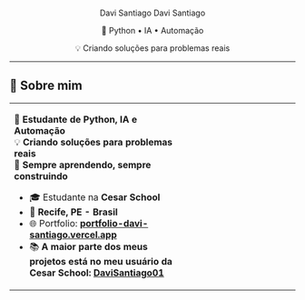 <div align="center">

<!-- Header 3D com glassmorphism -->
<svg width="800" height="200" viewBox="0 0 800 200" xmlns="http://www.w3.org/2000/svg">
  <defs>
    <linearGradient id="glass" x1="0%" y1="0%" x2="100%" y2="100%">
      <stop offset="0%" style="stop-color:#2563EB;stop-opacity:0.1"/>
      <stop offset="50%" style="stop-color:#1E40AF;stop-opacity:0.05"/>
      <stop offset="100%" style="stop-color:#1D4ED8;stop-opacity:0.1"/>
    </linearGradient>
    <filter id="blur" x="-50%" y="-50%" width="200%" height="200%">
      <feGaussianBlur in="SourceGraphic" stdDeviation="3"/>
    </filter>
    <filter id="glow">
      <feGaussianBlur stdDeviation="4" result="coloredBlur"/>
      <feMerge>
        <feMergeNode in="coloredBlur"/>
        <feMergeNode in="SourceGraphic"/>
      </feMerge>
    </filter>
  </defs>
  
  <!-- Glass background with 3D effect -->
  <rect width="760" height="160" x="20" y="20" rx="20" fill="url(#glass)" 
        stroke="rgba(37, 99, 235, 0.2)" stroke-width="1" filter="url(#blur)"/>
  <rect width="760" height="160" x="20" y="20" rx="20" fill="none" 
        stroke="rgba(37, 99, 235, 0.3)" stroke-width="2"/>
  
  <!-- 3D Floating particles -->
  <circle r="4" fill="#2563EB" opacity="0.6" filter="url(#glow)">
    <animateMotion dur="15s" repeatCount="indefinite">
      <path d="M50,50 C200,30 300,150 450,100 C600,50 700,120 750,80 C700,40 500,160 300,120 C100,80 50,50 50,50"/>
    </animateMotion>
    <animate attributeName="r" values="4;8;4" dur="3s" repeatCount="indefinite"/>
  </circle>
  
  <circle r="3" fill="#1E40AF" opacity="0.8" filter="url(#glow)">
    <animateMotion dur="12s" repeatCount="indefinite">
      <path d="M100,120 C250,140 400,60 550,110 C700,160 650,90 480,70 C300,50 150,90 100,120"/>
    </animateMotion>
    <animate attributeName="opacity" values="0.8;0.3;0.8" dur="4s" repeatCount="indefinite"/>
  </circle>
  
  <circle r="2" fill="#3B82F6" opacity="0.4" filter="url(#glow)">
    <animateMotion dur="18s" repeatCount="indefinite">
      <path d="M750,140 C600,120 400,80 250,130 C100,180 150,100 350,90 C550,80 700,110 750,140"/>
    </animateMotion>
  </circle>
  
  <!-- Main text with 3D shadow effect -->
  <text x="400" y="90" text-anchor="middle" 
        font-family="Inter, -apple-system, BlinkMacSystemFont, sans-serif" 
        font-size="32" font-weight="700" fill="#1F2937" opacity="0.1"
        transform="translate(2,2)">Davi Santiago</text>
  <text x="400" y="90" text-anchor="middle" 
        font-family="Inter, -apple-system, BlinkMacSystemFont, sans-serif" 
        font-size="32" font-weight="700" fill="#FFFFFF" filter="url(#glow)">
    Davi Santiago
    <animate attributeName="fill" values="#FFFFFF;#E5E7EB;#FFFFFF" dur="3s" repeatCount="indefinite"/>
  </text>
  
  <!-- Subtitle with typing effect simulation -->
  <text x="400" y="125" text-anchor="middle" 
        font-family="JetBrains Mono, monospace" 
        font-size="16" font-weight="500" fill="#2563EB" opacity="0.9">
    🔬 Python • IA • Automação
    <animate attributeName="opacity" values="0.9;0.4;0.9" dur="2s" repeatCount="indefinite"/>
  </text>
  
  <text x="400" y="150" text-anchor="middle" 
        font-family="JetBrains Mono, monospace" 
        font-size="14" font-weight="400" fill="#6B7280">
    💡 Criando soluções para problemas reais
  </text>
</svg>

</div>

---

## **🚀 Sobre mim**

<table width="100%">
<tr>
<td width="60%">

🔬 **Estudante de Python, IA e Automação**  
💡 **Criando soluções para problemas reais**  
📌 **Sempre aprendendo, sempre construindo**

- 🎓 Estudante na **Cesar School**
- 📍 **Recife, PE - Brasil**
- 🌐 Portfolio: **[portfolio-davi-santiago.vercel.app](https://portfolio-davi-santiago.vercel.app)**
- 📚 **A maior parte dos meus projetos está no meu usuário da Cesar School:** **[DaviSantiago01](https://github.com/DaviSantiago01)**

</td>
<td width="40%" align="center">

<!-- 3D Cube Animation -->
<svg width="120" height="120" viewBox="0 0 120 120" xmlns="http://www.w3.org/2000/svg">
  <defs>
    <linearGradient id="face1" x1="0%" y1="0%" x2="100%" y2="100%">
      <stop offset="0%" style="stop-color:#2563EB"/>
      <stop offset="100%" style="stop-color:#1E40AF"/>
    </linearGradient>
    <linearGradient id="face2" x1="0%" y1="0%" x2="100%" y2="100%">
      <stop offset="0%" style="stop-color:#1E40AF"/>
      <stop offset="100%" style="stop-color:#1D4ED8"/>
    </linearGradient>
    <linearGradient id="face3" x1="0%" y1="0%" x2="100%" y2="100%">
      <stop
